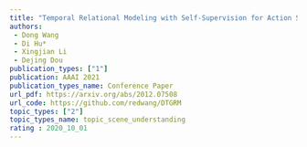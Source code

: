 ```yaml
---  
title: "Temporal Relational Modeling with Self-Supervision for Action Segmentation"  
authors:  
 - Dong Wang  
 - Di Hu*
 - Xingjian Li  
 - Dejing Dou 
publication_types: ["1"]  
publication: AAAI 2021   
publication_types_name: Conference Paper  
url_pdf: https://arxiv.org/abs/2012.07508  
url_code: https://github.com/redwang/DTGRM  
topic_types: ["2"]
topic_types_name: topic_scene_understanding
rating : 2020_10_01
---  
```

